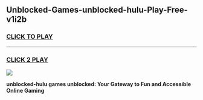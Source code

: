 
## Unblocked-Games-unblocked-hulu-Play-Free-v1i2b
<h3>
<a href="https://premium76.site?title=unblocked-hulu&ref=20M">CLICK TO PLAY</a></h3>
<hr>

<h3>
<a href="https://premium76.site?title=unblocked-hulu&ref=20M">CLICK 2 PLAY</a>
  
</h3>

<a href="https://premium76.site?title=unblocked-hulu&ref=19M"><img src="https://clearcache.store/games.png"></a>


**unblocked-hulu games unblocked: Your Gateway to Fun and Accessible Online Gaming**
